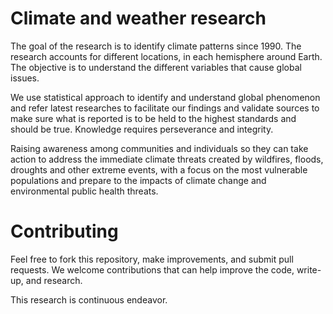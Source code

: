 # Climate and weather research

The goal of the research is to identify climate patterns since 1990. The research accounts for different locations, in each hemisphere around Earth. The objective is to understand the different variables that cause global issues.

We use statistical approach to identify and understand global phenomenon and refer latest researches to facilitate our findings and validate sources to make sure what is reported is to be held to the highest standards and should be true. Knowledge requires perseverance and integrity.

Raising awareness among communities and individuals so they can take action to address the immediate climate threats created by wildfires, floods, droughts and other extreme events, with a focus on the most vulnerable populations and prepare to the impacts of climate change and environmental public health threats.

# Contributing

Feel free to fork this repository, make improvements, and submit pull requests. We welcome contributions that can help improve the code, write-up, and research.

This research is continuous endeavor.
